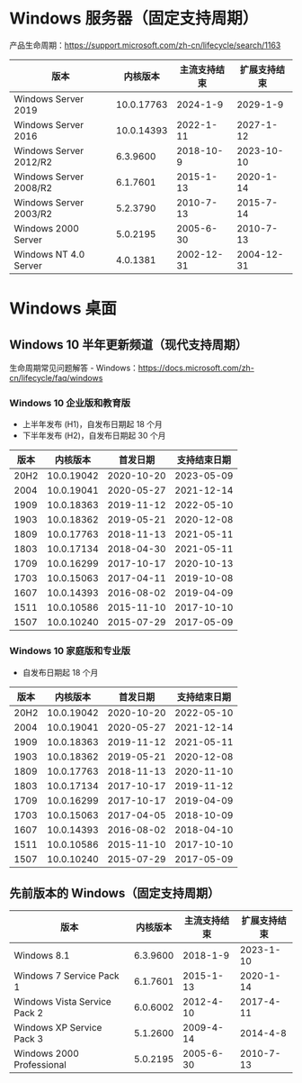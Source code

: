 # Windows 服务器（固定支持周期）

产品生命周期：https://support.microsoft.com/zh-cn/lifecycle/search/1163

|版本|内核版本|主流支持结束|扩展支持结束|
|---|---|---|---|
|Windows Server 2019|10.0.17763|2024-1-9|2029-1-9|
|Windows Server 2016|10.0.14393|2022-1-11|2027-1-12|
|Windows Server 2012/R2|6.3.9600|2018-10-9|2023-10-10|
|Windows Server 2008/R2|6.1.7601|2015-1-13|2020-1-14|
|Windows Server 2003/R2|5.2.3790|2010-7-13|2015-7-14|
|Windows 2000 Server|5.0.2195|2005-6-30|2010-7-13|
|Windows NT 4.0 Server|4.0.1381|2002-12-31|2004-12-31|

# Windows 桌面

## Windows 10 半年更新频道（现代支持周期）

生命周期常见问题解答 - Windows：https://docs.microsoft.com/zh-cn/lifecycle/faq/windows

### Windows 10 企业版和教育版

- 上半年发布 (H1)，自发布日期起 18 个月
- 下半年发布 (H2)，自发布日期起 30 个月

|版本|内核版本|首发日期|支持结束日期|
|---|---|---|---|
|20H2|10.0.19042|2020-10-20|2023-05-09|
|2004|10.0.19041|2020-05-27|2021-12-14|
|1909|10.0.18363|2019-11-12|2022-05-10|
|1903|10.0.18362|2019-05-21|2020-12-08|
|1809|10.0.17763|2018-11-13|2021-05-11|
|1803|10.0.17134|2018-04-30|2021-05-11|
|1709|10.0.16299|2017-10-17|2020-10-13|
|1703|10.0.15063|2017-04-11|2019-10-08|
|1607|10.0.14393|2016-08-02|2019-04-09|
|1511|10.0.10586|2015-11-10|2017-10-10|
|1507|10.0.10240|2015-07-29|2017-05-09|

### Windows 10 家庭版和专业版

- 自发布日期起 18 个月

|版本|内核版本|首发日期|支持结束日期|
|---|---|---|---|
|20H2|10.0.19042|2020-10-20|2022-05-10|
|2004|10.0.19041|2020-05-27|2021-12-14|
|1909|10.0.18363|2019-11-12|2021-05-11|
|1903|10.0.18362|2019-05-21|2020-12-08|
|1809|10.0.17763|2018-11-13|2020-11-10|
|1803|10.0.17134|2017-10-17|2019-11-12|
|1709|10.0.16299|2017-10-17|2019-04-09|
|1703|10.0.15063|2017-04-05|2018-10-09|
|1607|10.0.14393|2016-08-02|2018-04-10|
|1511|10.0.10586|2015-11-10|2017-10-10|
|1507|10.0.10240|2015-07-29|2017-05-09|

## 先前版本的 Windows（固定支持周期）

|版本|内核版本|主流支持结束|扩展支持结束|
|---|---|---|---|
|Windows 8.1|6.3.9600|2018-1-9|2023-1-10|
|Windows 7 Service Pack 1|6.1.7601|2015-1-13|2020-1-14|
|Windows Vista Service Pack 2|6.0.6002|2012-4-10|2017-4-11|
|Windows XP Service Pack 3|5.1.2600|2009-4-14|2014-4-8|
|Windows 2000 Professional|5.0.2195|2005-6-30|2010-7-13|

